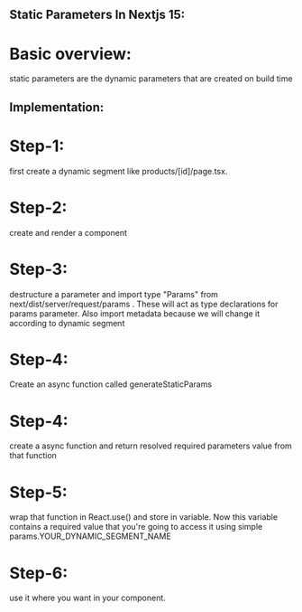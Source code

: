 ## Static Parameters In Nextjs 15:

# Basic overview:
static parameters are the dynamic parameters that are created on build time

## Implementation:

# Step-1: 
 first create a dynamic segment like products/[id]/page.tsx.

# Step-2: 
  create and render a component

# Step-3: 
 destructure a parameter and import type "Params" from next/dist/server/request/params . These will act as type declarations for params parameter. Also import metadata because we will change it according to dynamic segment

# Step-4: 
 Create an async function called generateStaticParams  


# Step-4: 
 create a async function and return resolved required parameters value from that function

# Step-5: 
 wrap that function in React.use() and store in variable. Now this variable contains a required value that you're going to access it using simple params.YOUR_DYNAMIC_SEGMENT_NAME

# Step-6: 
 use it where you want in your component.

